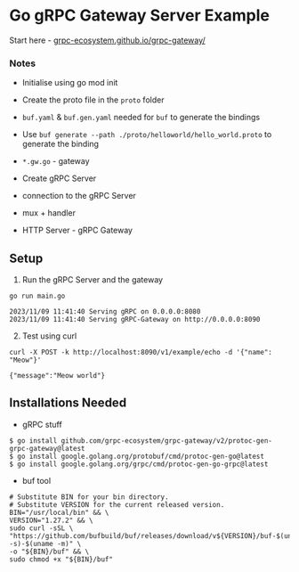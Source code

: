 # Go gRPC Gateway Server Example

Start here - [grpc-ecosystem.github.io/grpc-gateway/](https://grpc-ecosystem.github.io/grpc-gateway/)

### Notes

- Initialise using go mod init

- Create the proto file in the `proto` folder

- `buf.yaml` & `buf.gen.yaml` needed for `buf` to generate the bindings

- Use `buf generate --path ./proto/helloworld/hello_world.proto` to generate the binding

- `*.gw.go` - gateway

- Create gRPC Server

- connection to the gRPC Server

- mux + handler

- HTTP Server - gRPC Gateway

## Setup

1. Run the gRPC Server and the gateway

```
go run main.go
```

```
2023/11/09 11:41:40 Serving gRPC on 0.0.0.0:8080
2023/11/09 11:41:40 Serving gRPC-Gateway on http://0.0.0.0:8090
```

2. Test using curl

```
curl -X POST -k http://localhost:8090/v1/example/echo -d '{"name": "Meow"}'
```

```
{"message":"Meow world"}
```

## Installations Needed

- gRPC stuff

```
$ go install github.com/grpc-ecosystem/grpc-gateway/v2/protoc-gen-grpc-gateway@latest
$ go install google.golang.org/protobuf/cmd/protoc-gen-go@latest
$ go install google.golang.org/grpc/cmd/protoc-gen-go-grpc@latest
```

- buf tool

```
# Substitute BIN for your bin directory.
# Substitute VERSION for the current released version.
BIN="/usr/local/bin" && \
VERSION="1.27.2" && \
sudo curl -sSL \
"https://github.com/bufbuild/buf/releases/download/v${VERSION}/buf-$(uname -s)-$(uname -m)" \
-o "${BIN}/buf" && \
sudo chmod +x "${BIN}/buf"
```

